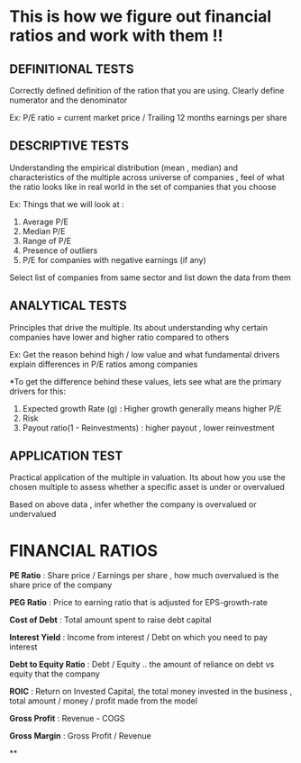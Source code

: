 # This is how we figure out financial ratios and work with them !!


## DEFINITIONAL TESTS 

Correctly defined definition of the ration that you are using. Clearly define numerator and the denominator 

Ex: P/E ratio = current market price / Trailing 12 months earnings per share 


## DESCRIPTIVE TESTS 

Understanding the empirical distribution (mean , median) and characteristics of the multiple across universe of companies , feel of what the ratio looks like in real world in the set of companies that you choose   

Ex: 
Things that we will look at : 
1. Average P/E
2. Median P/E
3. Range of P/E
4. Presence of outliers
5. P/E for companies with negative earnings (if any)


Select list of companies from same sector and list down the data from them

## ANALYTICAL TESTS

Principles that drive the multiple. Its about understanding why certain companies have lower and higher ratio compared to others

Ex: 
Get the reason behind high / low value and what fundamental drivers explain differences in P/E ratios among companies

*To get the difference behind these values, lets see what are the primary drivers for this: 
1. Expected growth Rate (g) : Higher growth generally means higher P/E
2. Risk 
3. Payout ratio(1 - Reinvestments) : higher payout , lower reinvestment 


## APPLICATION TEST 
Practical application of the multiple in valuation. Its about how you use the chosen multiple to assess whether a specific asset is under or overvalued 

Based on above data , infer whether the company is overvalued or undervalued




# FINANCIAL RATIOS 

**PE Ratio** : Share price / Earnings per share , how much overvalued is the share price of the company   


**PEG Ratio** : Price to earning ratio that is adjusted for EPS-growth-rate


**Cost of Debt** : Total amount spent to raise debt capital 


**Interest Yield** : Income from interest / Debt on which you need to pay interest 


**Debt to Equity Ratio** : Debt / Equity .. the amount of reliance on debt vs equity that the company   


**ROIC** : Return on Invested Capital, the total money invested in the business , total amount / money / profit made from the model 


**Gross Profit** : Revenue - COGS


**Gross Margin** : Gross Profit / Revenue


**


